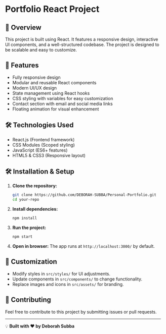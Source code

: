 # Portfolio React Project

## 📌 Overview
This project is built using React. It features a responsive design, interactive UI components, and a well-structured codebase. The project is designed to be scalable and easy to customize.

## 🚀 Features
- Fully responsive design
- Modular and reusable React components
- Modern UI/UX design
- State management using React hooks
- CSS styling with variables for easy customization
- Contact section with email and social media links
- Floating animation for visual enhancement

## 🛠️ Technologies Used
- React.js (Frontend framework)
- CSS Modules (Scoped styling)
- JavaScript (ES6+ features)
- HTML5 & CSS3 (Responsive layout)


## 🛠️ Installation & Setup
1. **Clone the repository:**
   ```sh
   git clone https://github.com/DEBORAH-SUBBA/Personal-Portfolio.git
   cd your-repo
   ```
2. **Install dependencies:**
   ```sh
   npm install
   ```
3. **Run the project:**
   ```sh
   npm start
   ```
4. **Open in browser:**
   The app runs at `http://localhost:3000/` by default.

## 🔧 Customization
- Modify styles in `src/styles/` for UI adjustments.
- Update components in `src/components/` to change functionality.
- Replace images and icons in `src/assets/` for branding.

## 🤝 Contributing
Feel free to contribute to this project by submitting issues or pull requests.

---
💡 **Built with ❤️ by Deborah Subba**


